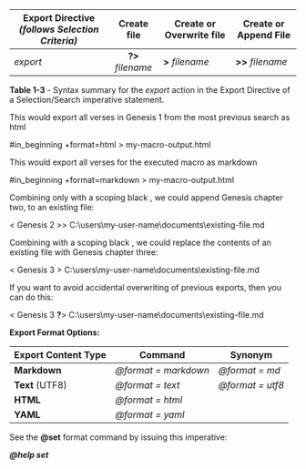 
| Export Directive  *(follows Selection Criteria)* |   Create file    | Create or Overwrite file | Create or Append File |
| ------ | :---------: | --------------- | ------------------------------- |
| *export*                                         | **?>** *filename* | **>** *filename*        | **>>** *filename*     |

**Table 1-3** - Syntax summary for the *export* action in the Export Directive of a Selection/Search imperative statement.

This would export all verses in Genesis 1 from the most previous search as html

#in_beginning  +format=html  > my-macro-output.html

This would export all verses for the executed macro as markdown

#in_beginning  +format=markdown > my-macro-output.html

Combining only with a scoping black , we could append Genesis chapter two, to an existing file:

< Genesis 2  >> C:\users\my-user-name\documents\existing-file.md

Combining with a scoping black , we could replace the contents of an existing file with Genesis chapter three:

< Genesis 3  > C:\users\my-user-name\documents\existing-file.md

If you want to avoid accidental overwriting of previous exports, then you can do this:

< Genesis 3  **?**> C:\users\my-user-name\documents\existing-file.md

**Export Format Options:**

| Export Content Type | Command              | Synonym          |
| ------------------- | -------------------- | ---------------- |
| **Markdown**        | *@format = markdown* | *@format = md*   |
| **Text** (UTF8)     | *@format = text*     | *@format = utf8* |
| **HTML**            | *@format = html*     |                  |
| **YAML**            | *@format = yaml*     |                  |

See the **@set** format command by issuing this imperative:

***@help set***
